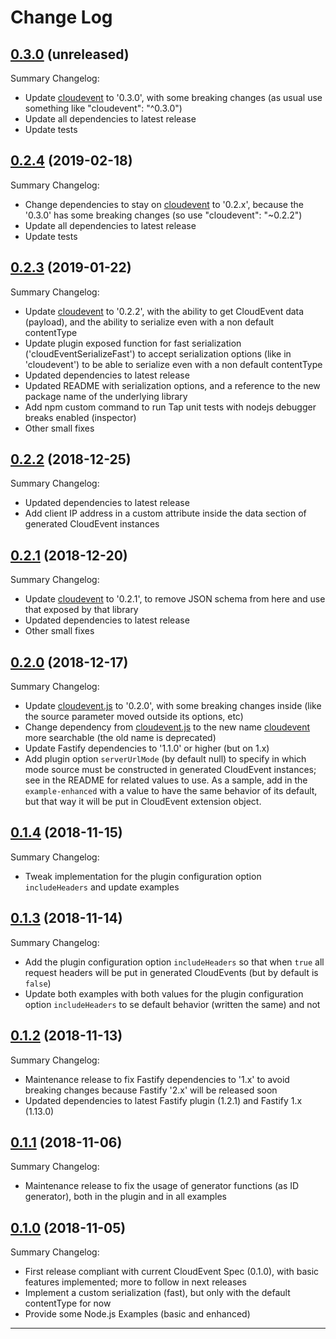 # Change Log

## [0.3.0](https://github.com/smartiniOnGitHub/fastify-cloudevents/releases/tag/0.3.0) (unreleased)
Summary Changelog:
- Update [cloudevent](https://www.npmjs.com/package/cloudevent) to '0.3.0', 
  with some breaking changes (as usual use something like "cloudevent": "^0.3.0")
- Update all dependencies to latest release
- Update tests

## [0.2.4](https://github.com/smartiniOnGitHub/fastify-cloudevents/releases/tag/0.2.4) (2019-02-18)
Summary Changelog:
- Change dependencies to stay on [cloudevent](https://www.npmjs.com/package/cloudevent) to '0.2.x', 
  because the '0.3.0' has some breaking changes (so use "cloudevent": "~0.2.2")
- Update all dependencies to latest release
- Update tests

## [0.2.3](https://github.com/smartiniOnGitHub/fastify-cloudevents/releases/tag/0.2.3) (2019-01-22)
Summary Changelog:
- Update [cloudevent](https://www.npmjs.com/package/cloudevent) to '0.2.2', 
  with the ability to get CloudEvent data (payload), 
  and the ability to serialize even with a non default contentType
- Update plugin exposed function for fast serialization ('cloudEventSerializeFast') 
  to accept serialization options (like in 'cloudevent') to be able to serialize 
  even with a non default contentType
- Updated dependencies to latest release
- Updated README with serialization options, and a reference to the new package name 
  of the underlying library
- Add npm custom command to run Tap unit tests with nodejs debugger breaks enabled (inspector)
- Other small fixes

## [0.2.2](https://github.com/smartiniOnGitHub/fastify-cloudevents/releases/tag/0.2.2) (2018-12-25)
Summary Changelog:
- Updated dependencies to latest release
- Add client IP address in a custom attribute inside the data section of generated CloudEvent instances

## [0.2.1](https://github.com/smartiniOnGitHub/fastify-cloudevents/releases/tag/0.2.1) (2018-12-20)
Summary Changelog:
- Update [cloudevent](https://www.npmjs.com/package/cloudevent) to '0.2.1', 
  to remove JSON schema from here and use that exposed by that library
- Updated dependencies to latest release
- Other small fixes

## [0.2.0](https://github.com/smartiniOnGitHub/fastify-cloudevents/releases/tag/0.2.0) (2018-12-17)
Summary Changelog:
- Update [cloudevent.js](https://github.com/smartiniOnGitHub/cloudevent.js/) to '0.2.0', 
  with some breaking changes inside (like the source parameter moved outside its options, etc)
- Change dependency from [cloudevent.js](https://www.npmjs.com/package/cloudevent.js) to the new name
  [cloudevent](https://www.npmjs.com/package/cloudevent) more searchable (the old name is deprecated)
- Update Fastify dependencies to '1.1.0' or higher (but on 1.x)
- Add plugin option `serverUrlMode` (by default null) to specify in which mode source 
  must be constructed in generated CloudEvent instances; see in the README for related values to use.
  As a sample, add in the `example-enhanced` with a value to have the same behavior of its default,
  but that way it will be put in CloudEvent extension object.

## [0.1.4](https://github.com/smartiniOnGitHub/fastify-cloudevents/releases/tag/0.1.4) (2018-11-15)
Summary Changelog:
- Tweak implementation for the plugin configuration option `includeHeaders` and update examples

## [0.1.3](https://github.com/smartiniOnGitHub/fastify-cloudevents/releases/tag/0.1.3) (2018-11-14)
Summary Changelog:
- Add the plugin configuration option `includeHeaders` so that when `true` all request headers will be put in generated CloudEvents (but by default is `false`)
- Update both examples with both values for the plugin configuration option `includeHeaders` to se default behavior (written the same) and not

## [0.1.2](https://github.com/smartiniOnGitHub/fastify-cloudevents/releases/tag/0.1.2) (2018-11-13)
Summary Changelog:
- Maintenance release to fix Fastify dependencies to '1.x' to avoid breaking changes because Fastify '2.x' will be released soon
- Updated dependencies to latest Fastify plugin (1.2.1) and Fastify 1.x (1.13.0)

## [0.1.1](https://github.com/smartiniOnGitHub/fastify-cloudevents/releases/tag/0.1.1) (2018-11-06)
Summary Changelog:
- Maintenance release to fix the usage of generator functions (as ID generator), both in the plugin and in all examples

## [0.1.0](https://github.com/smartiniOnGitHub/fastify-cloudevents/releases/tag/0.1.0) (2018-11-05)
Summary Changelog:
- First release compliant with current CloudEvent Spec (0.1.0), with basic features implemented; more to follow in next releases
- Implement a custom serialization (fast), but only with the default contentType for now
- Provide some Node.js Examples (basic and enhanced)

----
